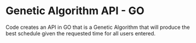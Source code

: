 # Genetic Algorithm API - GO

Code creates an API in GO that is a Genetic Algorithm
that will produce the best schedule given the requested
time for all users entered.
